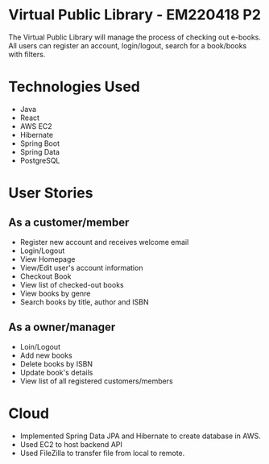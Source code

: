 # Virtual Public Library - EM220418 P2
The Virtual Public Library will manage the process of checking out e-books. All users can register an account, login/logout, search for a book/books with filters.

# Technologies Used
* Java
* React
* AWS EC2
* Hibernate
* Spring Boot
* Spring Data
* PostgreSQL

# User Stories
## As a customer/member
* Register new account and receives welcome email
* Login/Logout
* View Homepage
* View/Edit user's account information
* Checkout Book
* View list of checked-out books
* View books by genre
* Search books by title, author and ISBN

## As a owner/manager
* Loin/Logout
* Add new books
* Delete books by ISBN
* Update book's details
* View list of all registered customers/members

# Cloud
* Implemented Spring Data JPA and Hibernate to create database in AWS.
* Used EC2 to host backend API
* Used FileZilla to transfer file from local to remote.


